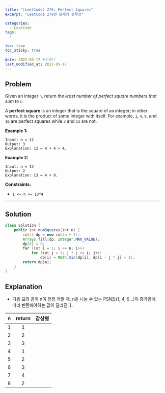 ```yaml
---
title: "[LeetCode] 279. Perfect Squares"
excerpt: "LeetCode 279번 문제와 솔루션"

categories:
  - LeetCode
tags:
  - 

toc: true
toc_sticky: true
 
date: 2022-05-17 #수정!!
last_modified_at: 2022-05-17
---
```

## **Problem**
Given an integer `n`, return *the least number of perfect square numbers that sum to `n`*.

A **perfect square** is an integer that is the square of an integer; in other words, it is the product of some integer with itself. For example, `1`, `4`, `9`, and `16` are perfect squares while `3` and `11` are not.

**Example 1:**
```
Input: n = 12
Output: 3
Explanation: 12 = 4 + 4 + 4.
```
**Example 2:**
```
Input: n = 13
Output: 2
Explanation: 13 = 4 + 9.
```
**Constraints:**
- `1 <= n <= 10^4`

---
## **Solution**
```java
class Solution {
    public int numSquares(int n) {
        int[] dp = new int[n + 1];
        Arrays.fill(dp, Integer.MAX_VALUE);
        dp[0] = 0;
        for (int i = 1; i <= n; i++)
            for (int j = 1; j * j <= i; j++)
                dp[i] = Math.min(dp[i], dp[i - j * j] + 1);
        return dp[n];
    }
}
```
## **Explanation**
- 다음 표와 같이 n이 점점 커질 때, n을 나눌 수 있는 PSN값(1, 4, 9...)이 증가함에 따라 반환해야하는 값이 달라진다.

|n|return|감상평|
|:---:|:---:|:---:|
|1|1||
|2|2||
|3|3||
|4|1||
|5|2||
|6|3||
|7|4||
|8|2||